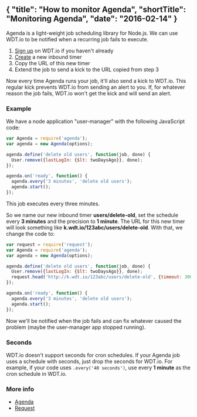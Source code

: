 {
  "title": "How to monitor Agenda",
  "shortTitle": "Monitoring Agenda",
  "date": "2016-02-14"
}
---
Agenda is a light-weight job scheduling library for Node.js. We can use WDT.io to be notified when a recurring job fails to execute.

1. [Sign up](https://wdt.io/signup) on WDT.io if you haven't already
2. [Create](inbound_timer.html) a new inbound timer
3. Copy the URL of this new timer
4. Extend the job to send a kick to the URL copied from step 3

Now every time Agenda runs your job, it'll also send a kick to WDT.io. This regular kick prevents WDT.io from sending an alert to you. If, for whatever reason the job fails, WDT.io won't get the kick and will send an alert.


### Example

We have a node application "user-manager" with the following JavaScript code:

```JavaScript
var Agenda = require('agenda');
var agenda = new Agenda(options);

agenda.define('delete old users', function(job, done) {
  User.remove({lastLogIn: {$lt: twoDaysAgo}}, done);
});

agenda.on('ready', function() {
  agenda.every('3 minutes', 'delete old users');
  agenda.start();
});
```
This job executes every three minutes.

So we name our new inbound timer **users/delete-old**, set the schedule every **3 minutes** and the precision to **1 minute**. The URL for this new timer will look something like **k.wdt.io/123abc/users/delete-old**. With that, we change the code to:

```JavaScript
var request = require('request');
var Agenda = require('agenda');
var agenda = new Agenda(options);

agenda.define('delete old users', function(job, done) {
  User.remove({lastLogIn: {$lt: twoDaysAgo}}, done);
  request.head('http://k.wdt.io/123abc/users/delete-old', {timeout: 30000});
});

agenda.on('ready', function() {
  agenda.every('3 minutes', 'delete old users');
  agenda.start();
});
```
Now we'll be notified when the job fails and can fix whatever caused the problem (maybe the user-manager app stopped running).


### Seconds

WDT.io doesn't support seconds for cron schedules. If your Agenda job uses a schedule with seconds, just drop the seconds for WDT.io. For example, if your code uses `.every('40 seconds')`, use every **1 minute** as the cron schedule in WDT.io.


### More info

- [Agenda](https://github.com/rschmukler/agenda)
- [Request](https://github.com/request/request)
